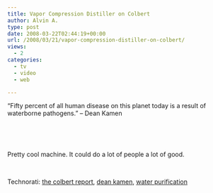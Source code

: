```yaml
---
title: Vapor Compression Distiller on Colbert
author: Alvin A.
type: post
date: 2008-03-22T02:44:19+00:00
url: /2008/03/21/vapor-compression-distiller-on-colbert/
views:
  - 2
categories:
  - tv
  - video
  - web

---
```

&#8220;Fifty percent of all human disease on this planet today is a result of waterborne pathogens.&#8221; &#8211; Dean Kamen

&nbsp;

<div class="wlWriterSmartContent" id="scid:5737277B-5D6D-4f48-ABFC-DD9C333F4C5D:21a57ca4-38cd-451a-94b9-a8bfad7e95cd" style="padding-right: 0px; display: inline; padding-left: 0px; padding-bottom: 0px; margin: 0px; padding-top: 0px">
  <div>
  </div>
</div>

&nbsp;

Pretty cool machine. It could do a lot of people a lot of good.

&nbsp;

<div class="wlWriterSmartContent" id="scid:d7bf807d-7bb0-458a-811f-90c51817d5c2:5577d9c1-06a3-4cfa-9c5a-d41a28e9d54d" style="padding-right: 0px; display: inline; padding-left: 0px; padding-bottom: 0px; margin: 0px; padding-top: 0px">
  <p>
    <span class="TagSite">Technorati:</span> <a class="tag" href="http://technorati.com/tag/the+colbert+report" rel="tag">the colbert report</a>, <a class="tag" href="http://technorati.com/tag/dean+kamen" rel="tag">dean kamen</a>, <a class="tag" href="http://technorati.com/tag/water+purification" rel="tag">water purification</a><br /><!-- StartInsertedTags: the colbert report, dean kamen, water purification :EndInsertedTags -->
  </p>
</div>